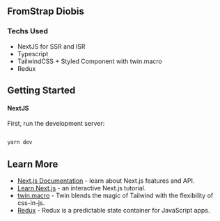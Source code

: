 ## FromStrap Diobis

### Techs Used

- NextJS for SSR and ISR
- Typescript
- TailwindCSS + Styled Component with twin.macro
- Redux

## Getting Started

#### NextJS

First, run the development server:

```bash

yarn dev

```

## Learn More

- [Next.js Documentation](https://nextjs.org/docs) - learn about Next.js features and API.
- [Learn Next.js](https://nextjs.org/learn) - an interactive Next.js tutorial.
- [twin.macro](https://github.com/ben-rogerson/twin.macro) - Twin blends the magic of Tailwind with the flexibility of css-in-js.
- [Redux](https://github.com/reduxjs/redux) - Redux is a predictable state container for JavaScript apps.
